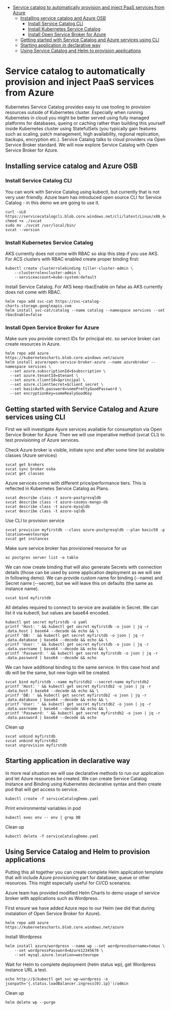 - [Service catalog to automatically provision and inject PaaS services from Azure](#service-catalog-to-automatically-provision-and-inject-paas-services-from-azure)
    - [Installing service catalog and Azure OSB](#installing-service-catalog-and-azure-osb)
        - [Install Service Catalog CLI](#install-service-catalog-cli)
        - [Install Kubernetes Service Catalog](#install-kubernetes-service-catalog)
        - [Install Open Service Broker for Azure](#install-open-service-broker-for-azure)
    - [Getting started with Service Catalog and Azure services using CLI](#getting-started-with-service-catalog-and-azure-services-using-cli)
    - [Starting application in declarative way](#starting-application-in-declarative-way)
    - [Using Service Catalog and Helm to provision applications](#using-service-catalog-and-helm-to-provision-applications)

# Service catalog to automatically provision and inject PaaS services from Azure
Kubernetes Service Catalog provides easy to use tooling to provision resources outside of Kubernetes cluster. Especially when running Kubernetes in cloud you might be better served using fully managed platforms for databases, queing or caching rather than building this yourself inside Kubernetes cluster using StatefulSets (you typically gain features such as scaling, patch management, high availability, regional replication, backups, encryption etc.). Service Catalog talks to cloud providers via Open Service Broker standard. We will now explore Service Catalog with Open Service Broker for Azure.

## Installing service catalog and Azure OSB
### Install Service Catalog CLI
You can work with Service Catalog using kubectl, but currently that is not very user friendly. Azure team has introduced open source CLI for Service Catalog - in this demo we are going to use it.

```
curl -sLO https://servicecatalogcli.blob.core.windows.net/cli/latest/Linux/x86_64/svcat
chmod +x ./svcat
sudo mv ./svcat /usr/local/bin/
svcat --version
```

### Install Kubernetes Service Catalog
AKS currently does not come with RBAC so skip this step if you use AKS. For ACS clusters with RBAC enabled create proper binding first:

```
kubectl create clusterrolebinding tiller-cluster-admin \
    --clusterrole=cluster-admin \
    --serviceaccount=kube-system:default
```

Install Service Catalog. For AKS keep rbacEnable on false as AKS currently does not come with RBAC.

```
helm repo add svc-cat https://svc-catalog-charts.storage.googleapis.com
helm install svc-cat/catalog --name catalog --namespace services --set rbacEnable=false
```

### Install Open Service Broker for Azure
Make sure you provide correct IDs for principal etc. so service broker can create resources in Azure.

```
helm repo add azure https://kubernetescharts.blob.core.windows.net/azure
helm install azure/open-service-broker-azure --name azurebroker --namespace services \
  --set azure.subscriptionId=$subscription \
  --set azure.tenantId=$tenant \
  --set azure.clientId=$principal \
  --set azure.clientSecret=$client_secret \
  --set basicAuth.password=somePrettyGoodPassword \
  --set encryptionKey=someRealyGoodKey
```

## Getting started with Service Catalog and Azure services using CLI
First we will investigate Ayure services available for consumption via Open Service Broker for Azure. Then we will use imperative method (svcat CLI) to test provisioning of Azure services.

Check Azure broker is visible, initiate sync and after some time list available classes (Azure services)
```
svcat get brokers
svcat sync broker osba
svcat get classes
```

Azure services come with different price/performance tiers. This is reflected in Kubernetes Service Catalog as Plans.
```
svcat describe class -t azure-postgresqldb
svcat describe class -t azure-cosmos-mongo-db
svcat describe class -t azure-mysqldb
svcat describe class -t azure-sqldb
```

Use CLI to provision service
```
svcat provision myfirstdb --class azure-postgresqldb --plan basic50 -p location=westeurope
svcat get instances
```

Make sure service broker has provisioned resource for us
```
az postgres server list -o table
```

We can now create binding that will also generate Secrets with connection details (those can be used by some application deployment as we will see in following demo). We can provide custom name for binding (--name) and Secret name (--secret), but we will leave this on defaults (the same as instance name).
```
svcat bind myfirstdb
```

All detailes required to connect to service are available in Secret. We can list it via kubectl, but values are base64 encoded.
```
kubectl get secret myfirstdb -o yaml
printf 'Host: ' && kubectl get secret myfirstdb -o json | jq -r .data.host | base64 --decode && echo && \
printf 'DB: ' && kubectl get secret myfirstdb -o json | jq -r .data.database | base64 --decode && echo && \
printf 'User: ' && kubectl get secret myfirstdb -o json | jq -r .data.username | base64 --decode && echo && \
printf 'Password: ' && kubectl get secret myfirstdb -o json | jq -r .data.password | base64 --decode && echo
```

We can have additional binding to the same service. In this case host and db will be the same, but new login will be created.
```
svcat bind myfirstdb --name myfirstdb2 --secret-name myfirstdb2
printf 'Host: ' && kubectl get secret myfirstdb2 -o json | jq -r .data.host | base64 --decode && echo && \
printf 'DB: ' && kubectl get secret myfirstdb2 -o json | jq -r .data.database | base64 --decode && echo && \
printf 'User: ' && kubectl get secret myfirstdb2 -o json | jq -r .data.username | base64 --decode && echo && \
printf 'Password: ' && kubectl get secret myfirstdb2 -o json | jq -r .data.password | base64 --decode && echo
```

Clean up
```
svcat unbind myfirstdb
svcat unbind myfirstdb2
svcat unprovision myfirstdb
```

## Starting application in declarative way
In more real situation we will use declarative methods to run our application and let Azure resources be created. We can create Service Catalog Instance and Binding using Kubernetes declarative syntax and then create pod that will get access to service.

```
kubectl create -f serviceCatalogDemo.yaml
```

Print environmental variables in pod
```
kubectl exec env -- env | grep DB
```

Clean up
```
kubectl delete -f serviceCatalogDemo.yaml
```

## Using Service Catalog and Helm to provision applications
Putting this all together you can create complete Helm application template that will include Azure provisioning part for database, queue or other resources. This might especially useful for CI/CD scenarios.

Azure team has provided modified Helm Charts to demo usage of service broker with applications such as Wordpress.

First ensure we have added Azure repo to our Helm (we did that during instalation of Open Service Broker for Azure).
```
helm repo add azure https://kubernetescharts.blob.core.windows.net/azure
```

Install Wordpress
```
helm install azure/wordpress --name wp --set wordpressUsername=tomas \
    --set wordpressPassword=Azure12345678 \
    --set mysql.azure.location=westeurope 
```

Wait for Helm to complete deployment (helm status wp), get Wordpress instance URL a test.
```
echo http://$(kubectl get svc wp-wordpress -o jsonpath='{.status.loadBalancer.ingress[0].ip}')/admin
```

Clean up
```
helm delete wp --purge
```
